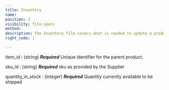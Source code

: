 ```yaml
---
title: Inventory
name:
position: 2
visibility: file-specs
method:
description: The Inventory file covers what is needed to update a products inventory.
right_code: |

---
```


item_id
: (string) ***Required*** Unique identifier for the parent product.

sku_id
: (string) ***Required*** sku as provided by the Supplier

quantity_in_stock
: (integer) ***Required*** Quantity currently available to be shipped